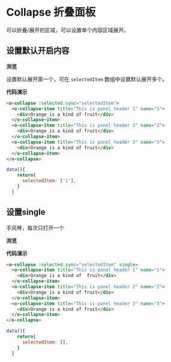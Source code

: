 # Collapse 折叠面板

可以折叠/展开的区域，可以设置单个内容区域展开。

## 设置默认开启内容

**浏览**

设置默认展开第一个，可在 `selectedItem` 数组中设置默认展开多个。

<ClientOnly>
<collapse-demo></collapse-demo>
</ClientOnly>

**代码演示**

```html
<o-collapse :selected.sync="selectedItem">
  <o-collapse-item title="This is panel header 1" name="1">
    <div>Orange is a kind of fruit</div>
  </o-collapse-item>
  <o-collapse-item title="This is panel header 2" name="2">
    <div>Orange is a kind of fruit</div>
  </o-collapse-item>
  <o-collapse-item title="This is panel header 3" name="3">
    <div>Orange is a kind of fruit</div>
  </o-collapse-item>
</o-collapse>
```

```js
data(){
    return{
      selectedItem: ['1'],
    }
  }
```

## 设置single

手风琴，每次只打开一个

**浏览**

<ClientOnly>
<collapse-single-demo></collapse-single-demo>
</ClientOnly>

**代码演示**

```html
<o-collapse :selected.sync="selectedItem" single>
  <o-collapse-item title="This is panel header 1" name="1">
    <div>Orange is a kind of  fruit</div>
  </o-collapse-item>
  <o-collapse-item title="This is panel header 2" name="2">
    <div>Orange is a kind of fruit</div>
  </o-collapse-item>
  <o-collapse-item title="This is panel header 3" name="3">
    <div>Orange is a kind of fruit</div>
  </o-collapse-item>
</o-collapse>
```

```js
data(){
    return{
      selectedItem: [],
    }
  }
```
